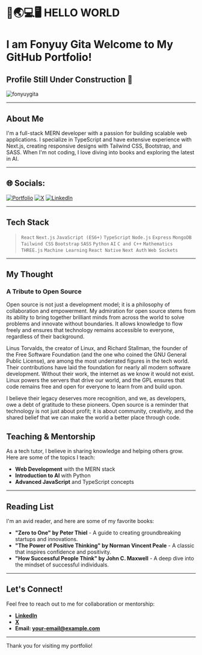 # 👋🌏💻🖥 HELLO WORLD

# I am Fonyuy Gita Welcome to My GitHub Portfolio!

## Profile Still Under Construction 🚧

![fonyuygita](https://github.com/Fonyuygita/Fonyuygita/assets/89413571/a4035a19-99ef-4ea6-b469-8da49d67e3cf)

---

## About Me
I'm a full-stack MERN developer with a passion for building scalable web applications. I specialize in TypeScript and have extensive experience with Next.js, creating responsive designs with Tailwind CSS, Bootstrap, and SASS. When I'm not coding, I love diving into books and exploring the latest in AI.

---

## 🌐 Socials:

[![Portfolio](https://img.shields.io/badge/-Portfolio-black?style=for-the-badge&logoColor=white&logo=portfolio&logoWidth=20&logoHeight=20&labelPadding=2px)](https://fonyuygita.vercel.app)
[![X](https://img.shields.io/badge/-X-blue?style=for-the-badge&logo=x&logoColor=white&logoWidth=20&logoHeight=20&labelPadding=2px)](https://twitter.com/fonyuyjude1)
[![LinkedIn](https://img.shields.io/badge/-LinkedIn-blue?style=for-the-badge&logo=linkedin&logoColor=white&logoWidth=20&logoHeight=20&labelPadding=2px)](https://cm.linkedin.com/in/fonyuy-gita-991789296)

---

## Tech Stack

> `React` `Next.js` `JavaScript (ES6+)` `TypeScript` `Node.js` `Express` `MongoDB` `Tailwind CSS` `Bootstrap` `SASS` `Python` `AI` `C and C++` `Mathematics` `THREE.js` `Machine Learning` `React Native` `Next Auth` `Web Sockets`

---

## My Thought

### **A Tribute to Open Source**

Open source is not just a development model; it is a philosophy of collaboration and empowerment. My admiration for open source stems from its ability to bring together brilliant minds from across the world to solve problems and innovate without boundaries. It allows knowledge to flow freely and ensures that technology remains accessible to everyone, regardless of their background.

Linus Torvalds, the creator of Linux, and Richard Stallman, the founder of the Free Software Foundation (and the one who coined the GNU General Public License), are among the most underrated figures in the tech world. Their contributions have laid the foundation for nearly all modern software development. Without their work, the internet as we know it would not exist. Linux powers the servers that drive our world, and the GPL ensures that code remains free and open for everyone to learn from and build upon.

I believe their legacy deserves more recognition, and we, as developers, owe a debt of gratitude to these pioneers. Open source is a reminder that technology is not just about profit; it is about community, creativity, and the shared belief that we can make the world a better place through code.


## Teaching & Mentorship

As a tech tutor, I believe in sharing knowledge and helping others grow. Here are some of the topics I teach:

- **Web Development** with the MERN stack
- **Introduction to AI** with Python
- **Advanced JavaScript** and TypeScript concepts

---

## Reading List

I'm an avid reader, and here are some of my favorite books:

- **"Zero to One" by Peter Thiel** - A guide to creating groundbreaking startups and innovations.
- **"The Power of Positive Thinking" by Norman Vincent Peale** - A classic that inspires confidence and positivity.
- **"How Successful People Think" by John C. Maxwell** - A deep dive into the mindset of successful individuals.

---

## Let's Connect!

Feel free to reach out to me for collaboration or mentorship:

- **[LinkedIn](https://cm.linkedin.com/in/fonyuy-gita-991789296)**
- **[X](https://twitter.com/fonyuyjude1)**
- **Email: [your-email@example.com](mailto:your-email@example.com)**

---

Thank you for visiting my portfolio!
